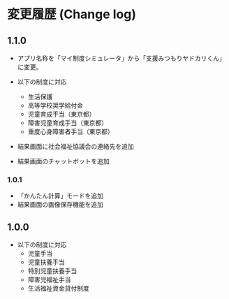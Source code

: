# 変更履歴 (Change log)

## 1.1.0

- アプリ名称を「マイ制度シミュレータ」から「支援みつもりヤドカリくん」に変更。

- 以下の制度に対応
  - 生活保護
  - 高等学校奨学給付金
  - 児童育成手当（東京都）
  - 障害児童育成手当（東京都）
  - 重度心身障害者手当（東京都）

- 結果画面に社会福祉協議会の連絡先を追加

- 結果画面のチャットボットを追加

### 1.0.1
- 「かんたん計算」モードを追加
- 結果画面の画像保存機能を追加

## 1.0.0

- 以下の制度に対応
  - 児童手当
  - 児童扶養手当
  - 特別児童扶養手当
  - 障害児福祉手当
  - 生活福祉資金貸付制度
